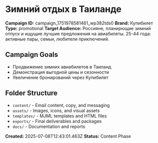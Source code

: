 # Зимний отдых в Таиланде

**Campaign ID:** campaign_1751978581461_wp382tds0
**Brand:** Купибилет
**Type:** promotional
**Target Audience:** Россияне, планирющие зимний отпуск и ищущие лучшие предложения на авиабилеты. 25-44 года: активные пары, семьи, любители приключений.

## Campaign Goals
- Продвижение зимних авиабилетов в Таиланд
- Демонстрация выгодной цены и сезонности
- Увеличение бронирований через Купибилет

## Folder Structure
- `content/` - Email content, copy, and messaging
- `assets/` - Images, icons, and visual assets
- `templates/` - MJML templates and HTML files
- `exports/` - Final deliverables and packages
- `docs/` - Documentation and reports

**Created:** 2025-07-08T12:43:01.463Z
**Status:** Content Phase
